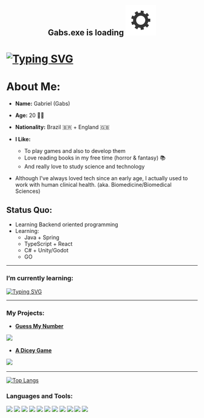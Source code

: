 <h2 align="center"> Gabs.exe is loading <img src="gear.svg"></h2>


<h1>
<a href="https://git.io/typing-svg"><img src="https://readme-typing-svg.herokuapp.com?font=Press+Start+2P&size=26&pause=750&color=F70731&center=true&vCenter=true&width=1260&height=75&lines=Hi%2C+I'm+Gabriel!;A+software+developer;Who+loves+science+and+future+tech" alt="Typing SVG" /></a>
</h1>

# About Me:
- **Name:** Gabriel (Gabs)
- **Age:** 20 🎈🎉
- **Nationality:** Brazil 🇧🇷 + England 🇬🇧
- **I Like:** 
  - To play games and also to develop them
  - Love reading books in my free time (horror & fantasy) 📚
  - And really love to study science and technology

- Although I've always loved tech since an early age, I actually used to work with human clinical health.
(aka. Biomedicine/Biomedical Sciences)

## Status Quo: 
 - Learning Backend oriented programming
 - Learning:
    + Java + Spring
    + TypeScript + React 
    + C# + Unity/Godot 
    + GO

<hr>
<h3>I’m currently learning: </h3>
<a href="https://git.io/typing-svg"><img src="https://readme-typing-svg.herokuapp.com?font=Bungee&pause=600&color=0CDC3B&width=600&lines=Java+%2B+Spring;GO;C-Sharp+%2B+Unity;Databases+and+SQL+(Postgresql,+MariaDB);TypeScript+%2B+React" alt="Typing SVG" /></a>
<hr>

### My Projects: 

- <a href="https://gabrielrugila.github.io/Project-GuessMyNumber/"> <strong>Guess My Number</strong> </a>
<img src="https://user-images.githubusercontent.com/112909127/188975027-ee049636-769d-45ef-af3a-490821172a3b.png" width="300">

- <a href="https://gabrielrugila.github.io/DiceyGames-JS/"> <strong> A Dicey Game </strong> </a>
<img src="https://user-images.githubusercontent.com/112909127/190874637-0f1ee32f-8e64-4d02-ab0c-1b769108b7dd.png" width="300">


<hr>
<p align="left">
</p>

[![Top Langs](https://github-readme-stats.vercel.app/api/top-langs/?username=GabrielRugila&langs_count=10&layout=compact)](https://github.com/anuraghazra/github-readme-stats)

<h3 align="left">Languages and Tools:</h3>
<p align="left"> 
<img src="https://cdn.jsdelivr.net/gh/devicons/devicon/icons/vscode/vscode-original.svg" width="25"/>
<img src="https://cdn.jsdelivr.net/gh/devicons/devicon/icons/java/java-original.svg" width="25"/>
<img src="https://cdn.jsdelivr.net/gh/devicons/devicon/icons/html5/html5-plain.svg" width="25"/>                
<img src="https://cdn.jsdelivr.net/gh/devicons/devicon/icons/css3/css3-plain.svg" width="25"/>
<img src="https://cdn.jsdelivr.net/gh/devicons/devicon/icons/sass/sass-original.svg" width="25"/>
<img src="https://cdn.jsdelivr.net/gh/devicons/devicon/icons/javascript/javascript-plain.svg" width="25"/>
<img src="https://cdn.jsdelivr.net/gh/devicons/devicon/icons/nodejs/nodejs-original.svg" width="25"/>
<img src="https://cdn.jsdelivr.net/gh/devicons/devicon/icons/postgresql/postgresql-plain-wordmark.svg" width="25"/>
<img src="https://cdn.jsdelivr.net/gh/devicons/devicon/icons/php/php-plain.svg" width="25"/>
<img src="https://cdn.jsdelivr.net/gh/devicons/devicon/icons/github/github-original.svg" width="25"/>
<img src="https://cdn.jsdelivr.net/gh/devicons/devicon/icons/inkscape/inkscape-plain.svg" width="25"/>
    
</p>
